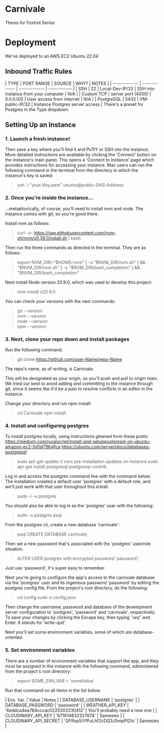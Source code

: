 # Carnivale
Thesis for Foxtrot Senior


# Deployment

We've deployed to an AWS EC2 Ubuntu 22.04

## Inbound Traffic Rules

|     TYPE      |  PORT RANGE   |     SOURCE    |      WHY?    |   NOTES   |
| ------------- | ------------- | ------------- | ------------ |
| SSH           |  22           | Local-Dev-IP/32  |  SSH into instance from your computer | N/A |
| Custom TCP    | server port (4000)  | 0.0.0.0/0 | User access from internet | N/A |
| PostgreSQL    | 5432         |  VM-public-IP/32 | Instance Postgres server access | There's a preset for Postgres in the Type dropdown

## Setting Up an Instance

### 1. Launch a fresh instance!

Then save a key where you'll find it and PuTtY or SSH into the instance. More detailed instructions are available by clicking the 'Connect' button on the instance's main panel. This opens a 'Connect to Instance' page which provides instructions for accessing your instance. Mac users can run the following command in the terminal from the directory in which the instance's key is saved: 

> ssh -i "your-Key.pem" ubuntu@public-DNS-Address

### 2. Once you're inside the instance...

...metaphorically, of course, you'll need to install nvm and node. The instance comes with git, so you're good there.

Install nvm as follows:

> curl -o- https://raw.githubusercontent.com/nvm-sh/nvm/v0.39.1/install.sh | bash

Then run the three commands as directed in the terminal. They are as follows:

> export NVM_DIR="$HOME/.nvm"  
> [ -s "$NVM_DIR/nvm.sh" ] && \. "$NVM_DIR/nvm.sh"  
> [ -s "$NVM_DIR/bash_completion" ] && \. "$NVM_DIR/bash_completion" 

Next install Node version 20.9.0, which was used to develop this project:

> nvm install v20.9.0

You can check your versions with the next commands:

>git --version  
>nvm --version  
>node --version  
>npm --version  

### 3. Next, clone your repo down and install packages

Run the following command:

> git clone https://github.com/user-Name/repo-Name

The repo's name, as of writing, is Carnivale.

This will be designated as your origin, so you'll push and pull to origin main. We tried our best to avoid adding and committing to the instance through git, since it seems like it'd be a pain to resolve conflicts in an editor in the instance.

Change your directory and run npm install:

> cd Carnivale
> npm install

### 4. Install and configuring postgres

To install postgres locally, using instructions gleaned from these posts: 
https://medium.com/ruralscript/install-and-setuppostgresql-on-ubuntu-amazon-ec2-5d1af79b4fca
https://ubuntu.com/server/docs/databases-postgresql

> sudo apt-get update // runs pre-installation updates on instance
> sudo apt-get install postgresql postgresql-contrib

Log in and access the postgres command line with the command below. The installation created a default user 'postgres' with a default role, and we'll just work with that user throughout this install.

> sudo -i -u postgres

You should also be able to log in as the 'postgres' user with the following:

> sudo -u postgres psql

From the postgres cli, create a new database 'carnivale':

> psql CREATE DATABASE carnivale;

Then set a new password that's associated with the 'postgres' user/role situation.

> ALTER USER postgres with encrypted password 'password';

Just use 'password', it's super easy to remember.

Next you're going to configure the app's access to the carnivale database via the 'postgres' user and its ingenious password 'password' by editing the postgres config file. From the project's root directory, do the following:

> cd config
> sudo vi config.json

Then change the username, password and database of the development server configuration to 'postgres', 'password' and 'carnivale', respectively. To save your changes by clicking the Escape key, then typing ':wq" and Enter. It stands for 'write-quit'.

Next you'll set some environment variables, some of which are database-oriented.

### 5. Set environment variables

There are a number of environment variables that support the app, and they must be assigned in the instance with the following command, administered from the project's root directory:

> export SOME_ENV_VAR = 'someValue'

Run that command on all items in the list below:

|  Env. Var.   |   Value   | Notes |
| DATABASE_USERNAME | 'postgres' |
| DATABASE_PASSWORD | 'password' |
| WEATHER_API_KEY | '6eddca4ea784cccac0225303230412' | You'll probably need a new one |
| CLOUDINARY_API_KEY | '671614832327674' | Samesies | 
| CLOUDINARY_API_SECRET | 'QFRxp5IYfFuLhf2cDQ3J5mpPQ1o' | Samesies | 


